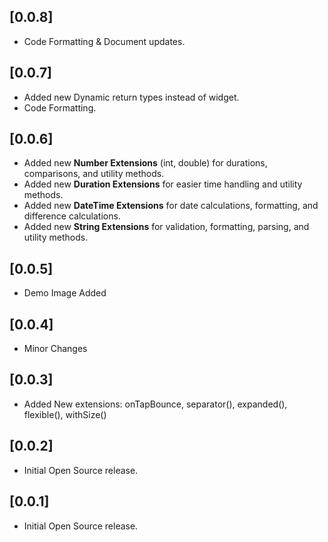 ## [0.0.8]
- Code Formatting & Document updates.

## [0.0.7]
- Added new Dynamic return types instead of widget.
- Code Formatting.

## [0.0.6]
- Added new **Number Extensions** (int, double) for durations, comparisons, and utility methods.
- Added new **Duration Extensions** for easier time handling and utility methods.
- Added new **DateTime Extensions** for date calculations, formatting, and difference calculations.
- Added new **String Extensions** for validation, formatting, parsing, and utility methods.

## [0.0.5]
- Demo Image Added

## [0.0.4]
- Minor Changes

## [0.0.3]
- Added New extensions: onTapBounce, separator(), expanded(), flexible(), withSize()

## [0.0.2]
- Initial Open Source release.

## [0.0.1]
- Initial Open Source release.